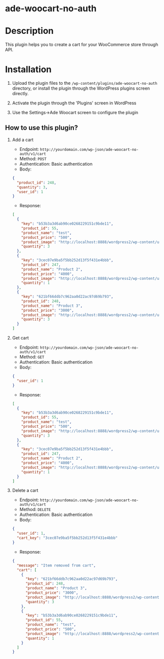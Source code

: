# ade-woocart-no-auth

# Description

This plugin helps you to create a cart for your WooCommerce store through API.

# Installation

1. Upload the plugin files to the `/wp-content/plugins/ade-woocart-no-auth` directory, or install the plugin through the WordPress plugins screen directly.

2. Activate the plugin through the 'Plugins' screen in WordPress

3. Use the Settings->Ade Woocart screen to configure the plugin

## How to use this plugin?

1. Add a cart
   - Endpoint: `http://yourdomain.com/wp-json/ade-woocart-no-auth/v1/cart`
   - Method: `POST`
   - Authentication: Basic authentication
   - Body:
   ```json
   {
     "product_id": 248,
     "quantity": 3,
     "user_id": 1
   }
   ```
   - Response:
   ```json
   [
     {
       "key": "b53b3a3d6ab90ce0268229151c9bde11",
       "product_id": 55,
       "product_name": "test",
       "product_price": "500",
       "product_image": "http://localhost:8888/wordpress2/wp-content/uploads/2022/09/dartcourse-150x150.png",
       "quantity": 3
     },
     {
       "key": "3cec07e9ba5f5bb252d13f5f431e4bbb",
       "product_id": 247,
       "product_name": "Product 2",
       "product_price": "4000",
       "product_image": "http://localhost:8888/wordpress2/wp-content/uploads/2022/10/306309967_205687448454197_8999579521544198312_n-150x150.jpg",
       "quantity": 1
     },
     {
       "key": "621bf66ddb7c962aa0d22ac97d69b793",
       "product_id": 248,
       "product_name": "Product 3",
       "product_price": "3000",
       "product_image": "http://localhost:8888/wordpress2/wp-content/uploads/2022/11/20221015_075005-150x150.jpg",
       "quantity": 3
     }
   ]
   ```
2. Get cart

   - Endpoint: `http://yourdomain.com/wp-json/ade-woocart-no-auth/v1/cart`
   - Method: `GET`
   - Authentication: Basic authentication
   - Body:

   ```json
   {
     "user_id": 1
   }
   ```

   - Response:

   ```json
   [
     {
       "key": "b53b3a3d6ab90ce0268229151c9bde11",
       "product_id": 55,
       "product_name": "test",
       "product_price": "500",
       "product_image": "http://localhost:8888/wordpress2/wp-content/uploads/2022/09/dartcourse-150x150.png",
       "quantity": 3
     },
     {
       "key": "3cec07e9ba5f5bb252d13f5f431e4bbb",
       "product_id": 247,
       "product_name": "Product 2",
       "product_price": "4000",
       "product_image": "http://localhost:8888/wordpress2/wp-content/uploads/2022/10/306309967_205687448454197_8999579521544198312_n-150x150.jpg",
       "quantity": 1
     }
   ]
   ```

3. Delete a cart
   - Endpoint: `http://yourdomain.com/wp-json/ade-woocart-no-auth/v1/cart`
   - Method: `DELETE`
   - Authentication: Basic authentication
   - Body:
   ```json
   {
     "user_id": 1,
     "cart_key": "3cec07e9ba5f5bb252d13f5f431e4bbb"
   }
   ```
   - Response:
   ```json
   {
     "message": "Item removed from cart",
     "cart": [
       {
         "key": "621bf66ddb7c962aa0d22ac97d69b793",
         "product_id": 248,
         "product_name": "Product 3",
         "product_price": "3000",
         "product_image": "http://localhost:8888/wordpress2/wp-content/uploads/2022/11/20221015_075005-150x150.jpg",
         "quantity": 3
       },
       {
         "key": "b53b3a3d6ab90ce0268229151c9bde11",
         "product_id": 55,
         "product_name": "test",
         "product_price": "500",
         "product_image": "http://localhost:8888/wordpress2/wp-content/uploads/2022/09/dartcourse-150x150.png",
         "quantity": 1
       }
     ]
   }
   ```
